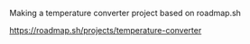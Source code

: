 Making a temperature converter project based on roadmap.sh

https://roadmap.sh/projects/temperature-converter
